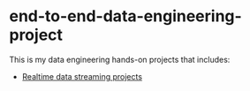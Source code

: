 # end-to-end-data-engineering-project

This is my data engineering hands-on projects that includes:

- [Realtime data streaming projects](realtime_data_streaming/README.md)
